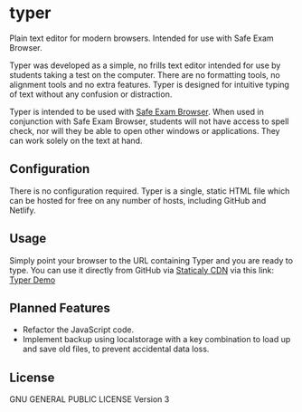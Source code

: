# typer
Plain text editor for modern browsers. Intended for use with Safe Exam Browser.

Typer was developed as a simple, no frills text editor intended for use by students taking a test on the computer. There are no formatting tools, no alignment tools and no extra features. Typer is designed for intuitive typing of text without any confusion or distraction.

Typer is intended to be used with [Safe Exam Browser](https://www.safeexambrowser.org). When used in conjunction with Safe Exam Browser, students will not have access to spell check, nor will they be able to open other windows or applications. They can work solely on the text at hand. 

## Configuration
There is no configuration required. Typer is a single, static HTML file which can be hosted for free on any number of hosts, including GitHub and Netlify.

## Usage
Simply point your browser to the URL containing Typer and you are ready to type. You can use it directly from GitHub via [Staticaly CDN](https://www.staticaly.com/) via this link: [Typer Demo](https://cdn.staticaly.com/gh/ethanpil/typer/3eec9a50/typer.html)

## Planned Features
* Refactor the JavaScript code.
* Implement backup using localstorage with a key combination to load up and save old files, to prevent accidental data loss.

## License
GNU GENERAL PUBLIC LICENSE Version 3
